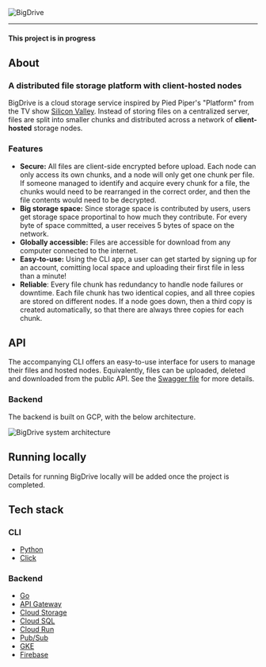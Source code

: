 <img src="https://i.ibb.co/PCFMF6P/logo.png" alt="BigDrive"/>

---

#### This project is in progress

## About

### A distributed file storage platform with client-hosted nodes

BigDrive is a cloud storage service inspired by Pied Piper's "Platform" from the TV show [Silicon Valley](https://en.wikipedia.org/wiki/Silicon_Valley). Instead of storing files on a centralized server, files are split into smaller chunks and distributed across a network of **client-hosted** storage nodes.

### Features

- **Secure:** All files are client-side encrypted before upload. Each node can only access its own chunks, and a node will only get one chunk per file. If someone managed to identify and acquire every chunk for a file, the chunks would need to be rearranged in the correct order, and then the file contents would need to be decrypted.
- **Big storage space:** Since storage space is contributed by users, users get storage space proportinal to how much they contribute. For every byte of space committed, a user receives 5 bytes of space on the network.
- **Globally accessible:** Files are accessible for download from any computer connected to the internet.
- **Easy-to-use:** Using the CLI app, a user can get started by signing up for an account, comitting local space and uploading their first file in less than a minute!
- **Reliable**: Every file chunk has redundancy to handle node failures or downtime. Each file chunk has two identical copies, and all three copies are stored on different nodes. If a node goes down, then a third copy is created automatically, so that there are always three copies for each chunk.

## API

The accompanying CLI offers an easy-to-use interface for users to manage their files and hosted nodes. Equivalently, files can be uploaded, deleted and downloaded from the public API. See the [Swagger file](./backend/api-gateway/api.yaml) for more details.

### Backend

The backend is built on GCP, with the below architecture.

<img src="https://i.ibb.co/qFfK26g/bigdrive.png" alt="BigDrive system architecture" />

## Running locally

Details for running BigDrive locally will be added once the project is completed.

## Tech stack

### CLI

- [Python](https://www.python.org/)
- [Click](https://click.palletsprojects.com/)

### Backend

- [Go](https://go.dev/)
- [API Gateway](https://cloud.google.com/api-gateway)
- [Cloud Storage](https://cloud.google.com/storage)
- [Cloud SQL](https://cloud.google.com/sql)
- [Cloud Run](https://cloud.google.com/run)
- [Pub/Sub](https://cloud.google.com/pubsub)
- [GKE](https://cloud.google.com/kubernetes-engine)
- [Firebase](https://firebase.google.com/)
